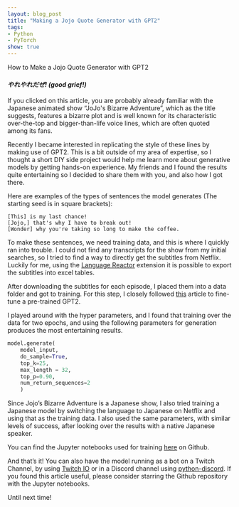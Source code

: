 ```yaml
---
layout: blog_post
title: "Making a Jojo Quote Generator with GPT2"
tags:
- Python
- PyTorch
show: true
---
```


How to Make a Jojo Quote Generator with GPT2

#### *やれやれだぜ!  (good grief!)*

If you clicked on this article, you are probably already familiar with the Japanese animated show “JoJo's Bizarre Adventure”, which as the title suggests, features a bizarre plot and is well known for its characteristic over-the-top and bigger-than-life voice lines, which are often quoted among its fans. 

Recently I became interested in replicating the style of these lines by making use of GPT2. This is a bit outside of my area of expertise, so I thought a short DIY side project would help me learn more about generative models by getting hands-on experience. My friends and I found the results quite entertaining so I decided to share them with you, and also how I got there.

Here are examples of the types of sentences the model generates (The starting seed is in square brackets):

```
[This] is my last chance!
[Jojo,] that's why I have to break out!
[Wonder] why you're taking so long to make the coffee.
```

To make these sentences, we need training data, and this is where I quickly ran into trouble. I could not find any transcripts for the show from my initial searches, so I tried to find a way to directly get the subtitles from Netflix. Luckily for me, using the [Language Reactor](https://www.languagereactor.com/) extension it is possible to export the subtitles into excel tables.

After downloading the subtitles for each episode, I placed them into a data folder and got to training. For this step, I closely followed [this](https://medium.com/analytics-vidhya/fine-tune-gpt-2-225c09400cb6) article to fine-tune a pre-trained GPT2.

I played around with the hyper parameters, and I found that training over the data for two epochs, and using the following parameters for generation produces the most entertaining results.

```python
model.generate(
	model_input, 
	do_sample=True,   
	top_k=25, 
	max_length = 32,
	top_p=0.90, 
	num_return_sequences=2
	)
```

Since Jojo’s Bizarre Adventure is a Japanese show, I also tried training a Japanese model by switching the language to Japanese on Netflix and using that as the training data. I also used the same parameters, with similar levels of success, after looking over the results with a native Japanese speaker.

You can find the Jupyter notebooks used for training [here](https://github.com/VSteinborn/jojo-gpt2-generator) on Github.

And that’s it! You can also have the model running as a bot on a Twitch Channel, by using [Twitch IO](https://twitchio.dev/en/latest/) or in a Discord channel using [python-discord](https://github.com/weibeu/python-discord). If you found this article useful, please consider starring the Github repository with the Jupyter notebooks.

Until next time!




